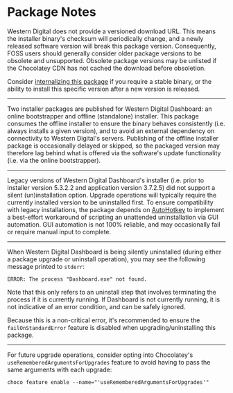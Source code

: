 # Package Notes

Western Digital does not provide a versioned download URL. This means the installer binary's checksum will periodically change, and a newly released software version will break this package version. Consequently, FOSS users should generally consider older package versions to be obsolete and unsupported. Obsolete package versions may be unlisted if the Chocolatey CDN has not cached the download before obsoletion.

Consider [internalizing this package](https://docs.chocolatey.org/en-us/guides/create/recompile-packages) if you require a stable binary, or the ability to install this specific version after a new version is released.

---

Two installer packages are published for Western Digital Dashboard: an online bootstrapper and offline (standalone) installer. This package consumes the offline installer to ensure the binary behaves consistently (i.e. always installs a given version), and to avoid an external dependency on connectivity to Western Digital's servers. Publishing of the offline installer package is occasionally delayed or skipped, so the packaged version may therefore lag behind what is offered via the software's update functionality (i.e. via the online bootstrapper).

---

Legacy versions of Western Digital Dashboard's installer (i.e. prior to installer version 5.3.2.2 and application version 3.7.2.5) did not support a silent (un)installation option. Upgrade operations will typically require the currently installed version to be uninstalled first. To ensure compatibility with legacy installations, the package depends on [AutoHotkey](https://community.chocolatey.org/packages/autohotkey.portable) to implement a best-effort workaround of scripting an unattended uninstallation via GUI automation. GUI automation is not 100% reliable, and may occasionally fail or require manual input to complete.

---

When Western Digital Dashboard is being silently uninstalled (during either a package upgrade or uninstall operation), you may see the following message printed to `stderr`:

```shell
ERROR: The process "Dashboard.exe" not found.
```

Note that this only refers to an uninstall step that involves terminating the process if it is currently running. If Dashboard is not currently running, it is not indicative of an error condition, and can be safely ignored.

Because this is a non-critical error, it's recommended to ensure the `failOnStandardError` feature is disabled when upgrading/uninstalling this package.

---

For future upgrade operations, consider opting into Chocolatey's `useRememberedArgumentsForUpgrades` feature to avoid having to pass the same arguments with each upgrade:

```shell
choco feature enable --name="'useRememberedArgumentsForUpgrades'"
```
